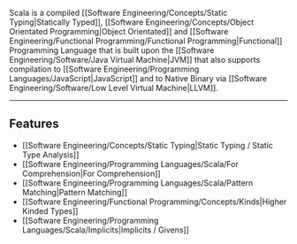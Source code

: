 Scala is a compiled [[Software Engineering/Concepts/Static Typing|Statically Typed]], [[Software Engineering/Concepts/Object Orientated Programming|Object Orientated]] and [[Software Engineering/Functional Programming/Functional Programming|Functional]] Programming Language that is built upon the [[Software Engineering/Software/Java Virtual Machine|JVM]] that also supports compilation to [[Software Engineering/Programming Languages/JavaScript|JavaScript]] and to Native Binary via [[Software Engineering/Software/Low Level Virtual Machine|LLVM]].

----

## Features

- [[Software Engineering/Concepts/Static Typing|Static Typing / Static Type Analysis]]
- [[Software Engineering/Programming Languages/Scala/For Comprehension|For Comprehension]]
- [[Software Engineering/Programming Languages/Scala/Pattern Matching|Pattern Matching]]
- [[Software Engineering/Functional Programming/Concepts/Kinds|Higher Kinded Types]]
- [[Software Engineering/Programming Languages/Scala/Implicits|Implicits / Givens]]